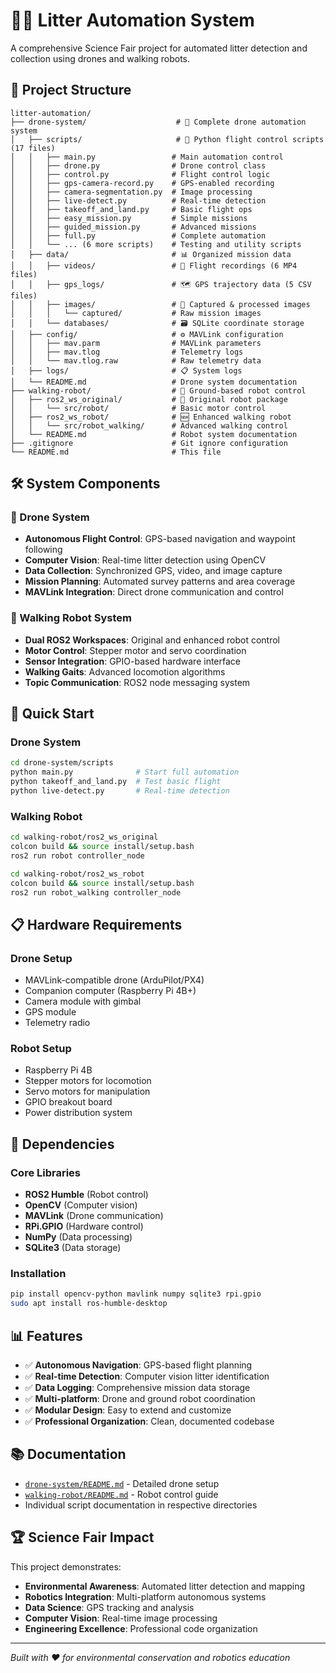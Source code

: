 # 🚁🤖 Litter Automation System

A comprehensive Science Fair project for automated litter detection and collection using drones and walking robots.

## 📁 Project Structure

```
litter-automation/
├── drone-system/                    # 🚁 Complete drone automation system
│   ├── scripts/                     # 📝 Python flight control scripts (17 files)
│   │   ├── main.py                 # Main automation control
│   │   ├── drone.py                # Drone control class
│   │   ├── control.py              # Flight control logic
│   │   ├── gps-camera-record.py    # GPS-enabled recording
│   │   ├── camera-segmentation.py  # Image processing
│   │   ├── live-detect.py          # Real-time detection
│   │   ├── takeoff_and_land.py     # Basic flight ops
│   │   ├── easy_mission.py         # Simple missions
│   │   ├── guided_mission.py       # Advanced missions
│   │   ├── full.py                 # Complete automation
│   │   └── ... (6 more scripts)    # Testing and utility scripts
│   ├── data/                       # 📊 Organized mission data
│   │   ├── videos/                 # 🎥 Flight recordings (6 MP4 files)
│   │   ├── gps_logs/               # 🗺️ GPS trajectory data (5 CSV files)
│   │   ├── images/                 # 📸 Captured & processed images
│   │   │   └── captured/           # Raw mission images
│   │   └── databases/              # 🗃️ SQLite coordinate storage
│   ├── config/                     # ⚙️ MAVLink configuration
│   │   ├── mav.parm                # MAVLink parameters
│   │   ├── mav.tlog                # Telemetry logs
│   │   └── mav.tlog.raw            # Raw telemetry data
│   ├── logs/                       # 📋 System logs
│   └── README.md                   # Drone system documentation
├── walking-robot/                  # 🤖 Ground-based robot control
│   ├── ros2_ws_original/           # 🔧 Original robot package
│   │   └── src/robot/              # Basic motor control
│   ├── ros2_ws_robot/              # 🆕 Enhanced walking robot
│   │   └── src/robot_walking/      # Advanced walking control
│   └── README.md                   # Robot system documentation
├── .gitignore                      # Git ignore configuration
└── README.md                       # This file
```

## 🛠️ System Components

### 🚁 Drone System
- **Autonomous Flight Control**: GPS-based navigation and waypoint following
- **Computer Vision**: Real-time litter detection using OpenCV
- **Data Collection**: Synchronized GPS, video, and image capture
- **Mission Planning**: Automated survey patterns and area coverage
- **MAVLink Integration**: Direct drone communication and control

### 🤖 Walking Robot System
- **Dual ROS2 Workspaces**: Original and enhanced robot control
- **Motor Control**: Stepper motor and servo coordination
- **Sensor Integration**: GPIO-based hardware interface
- **Walking Gaits**: Advanced locomotion algorithms
- **Topic Communication**: ROS2 node messaging system

## 🚀 Quick Start

### Drone System
```bash
cd drone-system/scripts
python main.py              # Start full automation
python takeoff_and_land.py  # Test basic flight
python live-detect.py       # Real-time detection
```

### Walking Robot
```bash
cd walking-robot/ros2_ws_original
colcon build && source install/setup.bash
ros2 run robot controller_node

cd walking-robot/ros2_ws_robot
colcon build && source install/setup.bash
ros2 run robot_walking controller_node
```

## 📋 Hardware Requirements

### Drone Setup
- MAVLink-compatible drone (ArduPilot/PX4)
- Companion computer (Raspberry Pi 4B+)
- Camera module with gimbal
- GPS module
- Telemetry radio

### Robot Setup
- Raspberry Pi 4B
- Stepper motors for locomotion
- Servo motors for manipulation
- GPIO breakout board
- Power distribution system

## 🔧 Dependencies

### Core Libraries
- **ROS2 Humble** (Robot control)
- **OpenCV** (Computer vision)
- **MAVLink** (Drone communication)
- **RPi.GPIO** (Hardware control)
- **NumPy** (Data processing)
- **SQLite3** (Data storage)

### Installation
```bash
pip install opencv-python mavlink numpy sqlite3 rpi.gpio
sudo apt install ros-humble-desktop
```

## 📊 Features

- ✅ **Autonomous Navigation**: GPS-based flight planning
- ✅ **Real-time Detection**: Computer vision litter identification
- ✅ **Data Logging**: Comprehensive mission data storage
- ✅ **Multi-platform**: Drone and ground robot coordination
- ✅ **Modular Design**: Easy to extend and customize
- ✅ **Professional Organization**: Clean, documented codebase

## 📚 Documentation

- [`drone-system/README.md`](drone-system/README.md) - Detailed drone setup
- [`walking-robot/README.md`](walking-robot/README.md) - Robot control guide
- Individual script documentation in respective directories

## 🏆 Science Fair Impact

This project demonstrates:
- **Environmental Awareness**: Automated litter detection and mapping
- **Robotics Integration**: Multi-platform autonomous systems
- **Data Science**: GPS tracking and analysis
- **Computer Vision**: Real-time image processing
- **Engineering Excellence**: Professional code organization

---

*Built with ❤️ for environmental conservation and robotics education*
